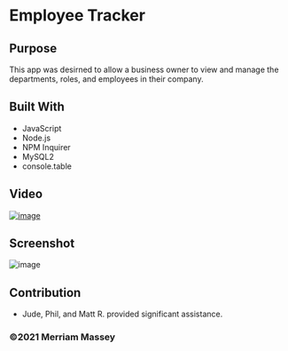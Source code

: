 # Employee Tracker

## Purpose

This app was desirned to allow a business owner to view and manage the departments, roles, and employees in their company.

## Built With

- JavaScript
- Node.js
- NPM Inquirer
- MySQL2
- console.table

## Video

[![image](https://user-images.githubusercontent.com/77468612/116026959-93875080-a608-11eb-8a78-8eb94997e0f0.png)](https://youtu.be/F0PewPJ_J0Y "Video of functionality")

## Screenshot

![image](https://user-images.githubusercontent.com/77468612/116026959-93875080-a608-11eb-8a78-8eb94997e0f0.png)

## Contribution

- Jude, Phil, and Matt R. provided significant assistance.

### ©️2021 Merriam Massey
